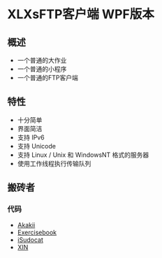 # XLXsFTP客户端 WPF版本

## 概述
- 一个普通的大作业
- 一个普通的小程序
- 一个普通的FTP客户端

## 特性
- 十分简单
- 界面简洁
- 支持 IPv6
- 支持 Unicode
- 支持 Linux / Unix 和 WindowsNT 格式的服务器
- 使用工作线程执行传输队列

## 搬砖者
### 代码
- [Akakii](https://github.com/chenzezheng)
- [Exercisebook](https://github.com/ExerciseBook)
- [iSudocat](https://github.com/iSudocat)
- [XIN](https://github.com/WHUerXIN)
